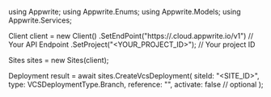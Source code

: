 using Appwrite;
using Appwrite.Enums;
using Appwrite.Models;
using Appwrite.Services;

Client client = new Client()
    .SetEndPoint("https://<REGION>.cloud.appwrite.io/v1") // Your API Endpoint
    .SetProject("<YOUR_PROJECT_ID>"); // Your project ID

Sites sites = new Sites(client);

Deployment result = await sites.CreateVcsDeployment(
    siteId: "<SITE_ID>",
    type: VCSDeploymentType.Branch,
    reference: "<REFERENCE>",
    activate: false // optional
);